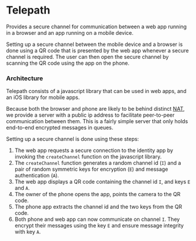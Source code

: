 Telepath
========

Provides a secure channel for communication between a web app running in a browser and an app running on a mobile device.

Setting up a secure channel between the mobile device and a browser is done using a QR code that is presented by the web app whenever a secure channel is required. The user can then open the secure channel by scanning the QR code using the app on the phone.

### Architecture

Telepath consists of a javascript library that can be used in web apps, and an iOS library for mobile apps.

Because both the browser and phone are likely to be behind distinct [NAT][1], we provide a server with a public ip address to facilitate peer-to-peer communication between them. This is a fairly simple server that only holds end-to-end encrypted messages in queues. 

Setting up a secure channel is done using these steps:

1.  The web app requests a secure connection to the identity app by invoking the `createChannel` function on the javascript library.
2.  The `createChannel` function generates a random channel id (`I`) and a pair of random symmetric keys for encryption (`E`) and message authentication (`A`).
3.  The web app displays a QR code containing the channel id `I`, and keys `E` and `A`.
4.  The owner of the phone opens the app, points the camera to the QR code.
5.  The phone app extracts the channel id and the two keys from the QR code.
6.  Both phone and web app can now communicate on channel `I`. They encrypt their messages using the key `E` and ensure message integrity with key `A`.

[1]: https://en.wikipedia.org/wiki/Network_address_translation

